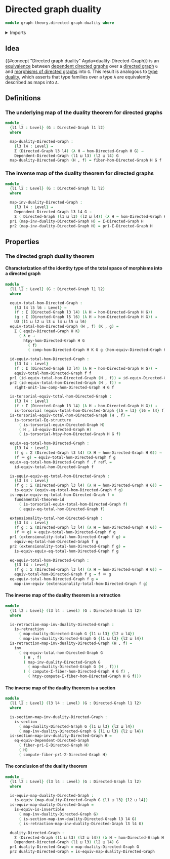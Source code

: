 # Directed graph duality

```agda
module graph-theory.directed-graph-duality where
```

<details><summary>Imports</summary>

```agda
open import foundation.dependent-pair-types
open import foundation.equivalences
open import foundation.fundamental-theorem-of-identity-types
open import foundation.identity-types
open import foundation.retractions
open import foundation.sections
open import foundation.structure-identity-principle
open import foundation.torsorial-type-families
open import foundation.universe-levels

open import graph-theory.dependent-directed-graphs
open import graph-theory.dependent-sums-directed-graphs
open import graph-theory.directed-graphs
open import graph-theory.equivalences-dependent-directed-graphs
open import graph-theory.equivalences-directed-graphs
open import graph-theory.fibers-morphisms-directed-graphs
open import graph-theory.morphisms-directed-graphs
```

</details>

## Idea

{{#concept "Directed graph duality" Agda=duality-Directed-Graph}} is an
[equivalence](foundation-core.equivalences.md) between
[dependent directed graphs](graph-theory.dependent-directed-graphs.md) over a
[directed graph](graph-theory.directed-graphs.md) `G` and
[morphisms of directed graphs](graph-theory.morphisms-directed-graphs.md) into
`G`. This result is analogous to [type duality](foundation.type-duality.md),
which asserts that type families over a type `A` are equivalently described as
maps into `A`.

## Definitions

### The underlying map of the duality theorem for directed graphs

```agda
module _
  {l1 l2 : Level} (G : Directed-Graph l1 l2)
  where

  map-duality-Directed-Graph :
    {l3 l4 : Level} →
    Σ (Directed-Graph l3 l4) (λ H → hom-Directed-Graph H G) →
    Dependent-Directed-Graph (l1 ⊔ l3) (l2 ⊔ l4) G
  map-duality-Directed-Graph (H , f) = fiber-hom-Directed-Graph H G f
```

### The inverse map of the duality theorem for directed graphs

```agda
module _
  {l1 l2 : Level} (G : Directed-Graph l1 l2)
  where

  map-inv-duality-Directed-Graph :
    {l3 l4 : Level} →
    Dependent-Directed-Graph l3 l4 G →
    Σ ( Directed-Graph (l1 ⊔ l3) (l2 ⊔ l4)) (λ H → hom-Directed-Graph H G)
  pr1 (map-inv-duality-Directed-Graph H) = Σ-Directed-Graph H
  pr2 (map-inv-duality-Directed-Graph H) = pr1-Σ-Directed-Graph H
```

## Properties

### The directed graph duality theorem

#### Characterization of the identity type of the total space of morphisms into a directed graph

```agda
module _
  {l1 l2 : Level} (G : Directed-Graph l1 l2)
  where

  equiv-total-hom-Directed-Graph :
    {l3 l4 l5 l6 : Level} →
    (f : Σ (Directed-Graph l3 l4) (λ H → hom-Directed-Graph H G))
    (g : Σ (Directed-Graph l5 l6) (λ H → hom-Directed-Graph H G)) →
    UU (l1 ⊔ l2 ⊔ l3 ⊔ l4 ⊔ l5 ⊔ l6)
  equiv-total-hom-Directed-Graph (H , f) (K , g) =
    Σ ( equiv-Directed-Graph H K)
      ( λ e →
        htpy-hom-Directed-Graph H G
          ( f)
          ( comp-hom-Directed-Graph H K G g (hom-equiv-Directed-Graph H K e)))

  id-equiv-total-hom-Directed-Graph :
    {l3 l4 : Level}
    (f : Σ (Directed-Graph l3 l4) (λ H → hom-Directed-Graph H G)) →
    equiv-total-hom-Directed-Graph f f
  pr1 (id-equiv-total-hom-Directed-Graph (H , f)) = id-equiv-Directed-Graph H
  pr2 (id-equiv-total-hom-Directed-Graph (H , f)) =
    right-unit-law-comp-hom-Directed-Graph H G f

  is-torsorial-equiv-total-hom-Directed-Graph :
    {l3 l4 : Level}
    (f : Σ (Directed-Graph l3 l4) (λ H → hom-Directed-Graph H G)) →
    is-torsorial (equiv-total-hom-Directed-Graph {l5 = l3} {l6 = l4} f)
  is-torsorial-equiv-total-hom-Directed-Graph (H , f) =
    is-torsorial-Eq-structure
      ( is-torsorial-equiv-Directed-Graph H)
      ( H , id-equiv-Directed-Graph H)
      ( is-torsorial-htpy-hom-Directed-Graph H G f)

  equiv-eq-total-hom-Directed-Graph :
    {l3 l4 : Level}
    (f g : Σ (Directed-Graph l3 l4) (λ H → hom-Directed-Graph H G)) →
    (f ＝ g) → equiv-total-hom-Directed-Graph f g
  equiv-eq-total-hom-Directed-Graph f .f refl =
    id-equiv-total-hom-Directed-Graph f

  is-equiv-equiv-eq-total-hom-Directed-Graph :
    {l3 l4 : Level}
    (f g : Σ (Directed-Graph l3 l4) (λ H → hom-Directed-Graph H G)) →
    is-equiv (equiv-eq-total-hom-Directed-Graph f g)
  is-equiv-equiv-eq-total-hom-Directed-Graph f =
    fundamental-theorem-id
      ( is-torsorial-equiv-total-hom-Directed-Graph f)
      ( equiv-eq-total-hom-Directed-Graph f)

  extensionality-total-hom-Directed-Graph :
    {l3 l4 : Level}
    (f g : Σ (Directed-Graph l3 l4) (λ H → hom-Directed-Graph H G)) →
    (f ＝ g) ≃ equiv-total-hom-Directed-Graph f g
  pr1 (extensionality-total-hom-Directed-Graph f g) =
    equiv-eq-total-hom-Directed-Graph f g
  pr2 (extensionality-total-hom-Directed-Graph f g) =
    is-equiv-equiv-eq-total-hom-Directed-Graph f g

  eq-equiv-total-hom-Directed-Graph :
    {l3 l4 : Level}
    (f g : Σ (Directed-Graph l3 l4) (λ H → hom-Directed-Graph H G)) →
    equiv-total-hom-Directed-Graph f g → f ＝ g
  eq-equiv-total-hom-Directed-Graph f g =
    map-inv-equiv (extensionality-total-hom-Directed-Graph f g)
```

#### The inverse map of the duality theorem is a retraction

```agda
module _
  {l1 l2 : Level} (l3 l4 : Level) (G : Directed-Graph l1 l2)
  where

  is-retraction-map-inv-duality-Directed-Graph :
    is-retraction
      ( map-duality-Directed-Graph G {l1 ⊔ l3} {l2 ⊔ l4})
      ( map-inv-duality-Directed-Graph G {l1 ⊔ l3} {l2 ⊔ l4})
  is-retraction-map-inv-duality-Directed-Graph (H , f) =
    inv
      ( eq-equiv-total-hom-Directed-Graph G
        ( H , f)
        ( map-inv-duality-Directed-Graph G
          ( map-duality-Directed-Graph G (H , f)))
        ( ( compute-Σ-fiber-hom-Directed-Graph H G f) ,
          ( htpy-compute-Σ-fiber-hom-Directed-Graph H G f)))
```

#### The inverse map of the duality theorem is a section

```agda
module _
  {l1 l2 : Level} (l3 l4 : Level) (G : Directed-Graph l1 l2)
  where

  is-section-map-inv-duality-Directed-Graph :
    is-section
      ( map-duality-Directed-Graph G {l1 ⊔ l3} {l2 ⊔ l4})
      ( map-inv-duality-Directed-Graph G {l1 ⊔ l3} {l2 ⊔ l4})
  is-section-map-inv-duality-Directed-Graph H =
    eq-equiv-Dependent-Directed-Graph
      ( fiber-pr1-Σ-Directed-Graph H)
      ( H)
      ( compute-fiber-pr1-Σ-Directed-Graph H)
```

#### The conclusion of the duality theorem

```agda
module _
  {l1 l2 : Level} (l3 l4 : Level) (G : Directed-Graph l1 l2)
  where

  is-equiv-map-duality-Directed-Graph :
    is-equiv (map-duality-Directed-Graph G {l1 ⊔ l3} {l2 ⊔ l4})
  is-equiv-map-duality-Directed-Graph =
    is-equiv-is-invertible
      ( map-inv-duality-Directed-Graph G)
      ( is-section-map-inv-duality-Directed-Graph l3 l4 G)
      ( is-retraction-map-inv-duality-Directed-Graph l3 l4 G)

  duality-Directed-Graph :
    Σ (Directed-Graph (l1 ⊔ l3) (l2 ⊔ l4)) (λ H → hom-Directed-Graph H G) ≃
    Dependent-Directed-Graph (l1 ⊔ l3) (l2 ⊔ l4) G
  pr1 duality-Directed-Graph = map-duality-Directed-Graph G
  pr2 duality-Directed-Graph = is-equiv-map-duality-Directed-Graph
```
